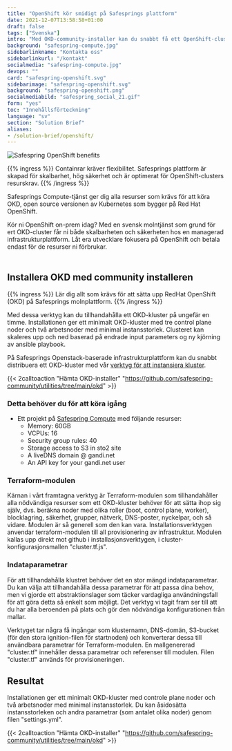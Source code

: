 ```yaml
---
title: "OpenShift kör smidigt på Safesprings plattform"
date: 2021-12-07T13:58:58+01:00
draft: false
tags: ["Svenska"]
intro: "Med OKD-community-installer kan du snabbt få ett OpenShift-cluster up-and-running."
background: "safespring-compute.jpg"
sidebarlinkname: "Kontakta oss"
sidebarlinkurl: "/kontakt"
socialmedia: "safespring-compute.jpg"
devops: ""
card: "safespring-openshift.svg"
sidebarimage: "safespring-openshift.svg"
background: "safespring-openshift.png"
socialmediabild: "safespring_social_21.gif"
form: "yes"
toc: "Innehållsförteckning"
language: "sv"
section: "Solution Brief"
aliases:
- /solution-brief/openshift/
---
```


![Safespring OpenShift benefits](/img/safespring_key-points-openshift-1.svg)

{{% ingress %}}
Containrar kräver flexibilitet. Safesprings plattform är skapad för skalbarhet, hög säkerhet och är optimerat för OpenShift-clusters resurskrav.
{{% /ingress %}}

Safesprings Compute-tjänst ger dig alla resurser som krävs för att köra OKD, open source versionen av Kubernetes som bygger på Red Hat OpenShift.

Kör ni OpenShift on-prem idag? Med en svensk molntjänst som grund för ert OKD-cluster får ni både skalbarheten och säkerheten hos en managerad infrastruktur­plattform. Låt era utvecklare fokusera på OpenShift och betala endast för de resurser ni förbrukar.

<div style="margin-bottom:50px;"></div>

<script data-theme="solarized-dark" id="asciicast-J98pWS97p1zAHM8L1VFmB7Bre" src="https://asciinema.org/a/J98pWS97p1zAHM8L1VFmB7Bre.js" data-autoplay="true" data-loop="true" data-speed="2" async></script>

## Installera OKD med community installeren

{{% ingress %}}
Lär dig allt som krävs för att sätta upp RedHat OpenShift (OKD) på Safesprings molnplattform.
{{% /ingress %}}

Med dessa verktyg kan du tillhandahålla ett OKD-kluster på ungefär en timme. Installationen ger ett minimalt OKD-kluster med tre control plane noder och två arbetsnoder med minimal instans­storlek. Clusteret kan skaleres upp och ned baserad på endrade input parameters og ny kjörning av ansible playbook.

På Safesprings Openstack-baserade infrastruktur­plattform kan du snabbt distribuera ett OKD-kluster med vår [verktyg för att instansiera kluster][1].

{{< 2calltoaction "Hämta OKD-installer" "https://github.com/safespring-community/utilities/tree/main/okd" >}}

### Detta behöver du för att köra igång

- Ett projekt på [Safespring Compute](/compute) med följande resurser:
  - Memory: 60GB
  - VCPUs: 16
  - Security group rules: 40
  - Storage access to S3 in sto2 site
  - A liveDNS domain @ gandi.net
  - An API key for your gandi.net user

### Terraform-modulen

Kärnan i vårt framtagna verktyg är Terraform-modulen som tillhandahåller alla nödvändiga resurser som ett OKD-kluster behöver för att sätta ihop sig själv, dvs. beräkna noder med olika roller (boot, control plane, worker), blocklagring, säkerhet, grupper, nätverk, DNS-poster, nyckelpar, och så vidare. Modulen är så generell som den kan vara. Installationsverktygen anvendar terraform-modulen till all provisionering av infrastruktur. Modulen kallas upp direkt mot github i installasjonsverktygen, i cluster-konfigurasjonsmallen "cluster.tf.js".

### Indataparametrar

För att tillhandahålla klustret behöver det en stor mängd indataparametrar. Du kan välja att tillhandahålla dessa parametrar för att passa dina behov, men vi gjorde ett abstraktionslager som täcker vardagliga användningsfall för att göra detta så enkelt som möjligt. Det verktyg vi tagit fram ser till att du har alla beroenden på plats och gör den nödvändiga konfigurationen från mallar.

Verktyget tar några få ingångar som klusternamn, DNS-domän, S3-bucket (för den stora ignition-filen för startnoden) och konverterar dessa till användbara parametrar för Terraform-modulen. En mallgenererad "cluster.tf" innehåller dessa parametrar och referenser till modulen. Filen "cluster.tf" används för provisioneringen.

## Resultat

Installationen ger ett minimalt OKD-kluster med controle plane noder och två arbetsnoder med minimal instansstorlek. Du kan åsidosätta instansstorleken och andra parametrar (som antalet olika noder) genom filen "settings.yml".

{{< 2calltoaction "Hämta OKD-installer" "https://github.com/safespring-community/utilities/tree/main/okd" >}}

[1]: https://github.com/safespring-community/utilities/tree/main/okd

